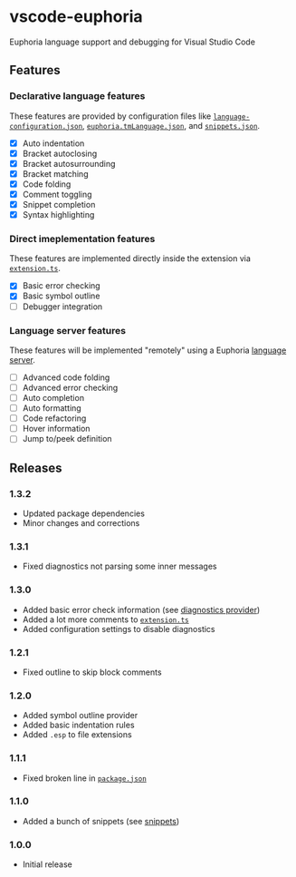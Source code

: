# vscode-euphoria

Euphoria language support and debugging for Visual Studio Code

## Features

### Declarative language features

These features are provided by configuration files like [`language-configuration.json`](language-configuration.json), [`euphoria.tmLanguage.json`](syntaxes/euphoria.tmLanguage.json), and [`snippets.json`](snippets/snippets.json).

- [x] Auto indentation
- [x] Bracket autoclosing
- [x] Bracket autosurrounding
- [x] Bracket matching
- [x] Code folding
- [x] Comment toggling
- [x] Snippet completion
- [x] Syntax highlighting

### Direct imeplementation features

These features are implemented directly inside the extension via [`extension.ts`](src/extension.ts).

- [x] Basic error checking
- [x] Basic symbol outline
- [ ] Debugger integration

### Language server features

These features will be implemented "remotely" using a Euphoria [language server](https://code.visualstudio.com/api/language-extensions/language-server-extension-guide).

- [ ] Advanced code folding
- [ ] Advanced error checking
- [ ] Auto completion
- [ ] Auto formatting
- [ ] Code refactoring
- [ ] Hover information
- [ ] Jump to/peek definition

## Releases

### 1.3.2

- Updated package dependencies
- Minor changes and corrections

### 1.3.1

- Fixed diagnostics not parsing some inner messages

### 1.3.0

- Added basic error check information (see [diagnostics provider](src/README.md#diagnostics-provider))
- Added a lot more comments to [`extension.ts`](src/extension.ts)
- Added configuration settings to disable diagnostics

### 1.2.1

- Fixed outline to skip block comments

### 1.2.0

- Added symbol outline provider
- Added basic indentation rules
- Added `.esp` to file extensions

### 1.1.1

- Fixed broken line in [`package.json`](package.json)

### 1.1.0

- Added a bunch of snippets (see [snippets](snippets/README.md))

### 1.0.0

- Initial release

